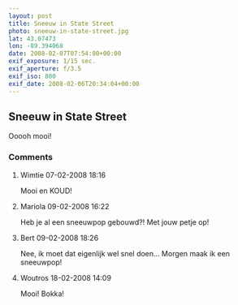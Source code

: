 ```yaml
---
layout: post
title: Sneeuw in State Street
photo: sneeuw-in-state-street.jpg
lat: 43.07473
lon: -89.394068
date: 2008-02-07T07:54:00+00:00
exif_exposure: 1/15 sec.
exif_aperture: f/3.5
exif_iso: 800
exif_date: 2008-02-06T20:34:04+00:00
---
```


## Sneeuw in State Street

<p>Ooooh mooi!</p>

<h3>Comments</h3>
<ol id="comments">
  <li>
    <span class="name">Wimtie</span>
    <span class="date">07-02-2008 18:16</span>
    <p>Mooi en KOUD!</p>
  </li>
  <li>
    <span class="name">Mariola</span>
    <span class="date">09-02-2008 16:22</span>
    <p>Heb je al een sneeuwpop gebouwd?! Met jouw petje op!</p>
  </li>
  <li>
    <span class="name">Bert</span>
    <span class="date">09-02-2008 18:26</span>
    <p>Nee, ik moet dat eigenlijk wel snel doen… Morgen maak ik een sneeuwpop!</p>
  </li>
  <li>
    <span class="name">Woutros</span>
    <span class="date">18-02-2008 14:09</span>
    <p>Mooi! Bokka!</p>
  </li>
</ol>
